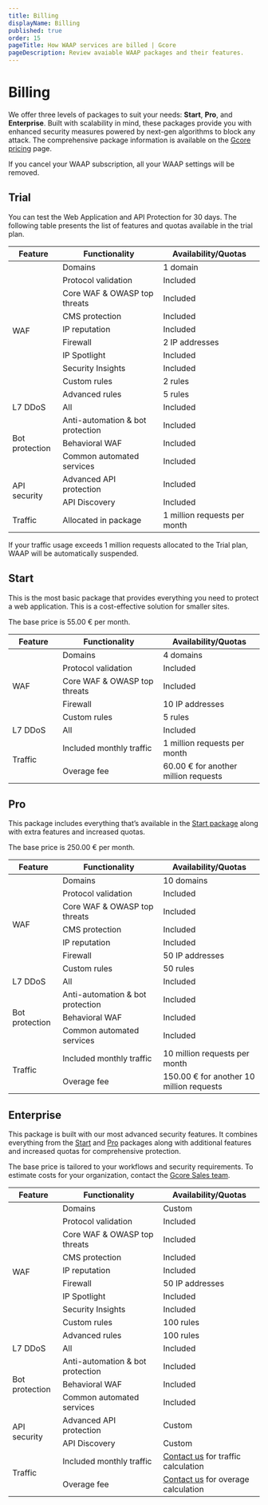 ```yaml
---
title: Billing
displayName: Billing
published: true
order: 15
pageTitle: How WAAP services are billed | Gcore
pageDescription: Review avaiable WAAP packages and their features.
---
```

# Billing

We offer three levels of packages to suit your needs: **Start**, **Pro**, and **Enterprise**. Built with scalability in mind, these packages provide you with enhanced security measures powered by next-gen algorithms to block any attack.  The comprehensive package information is available on the <a href="https://gcore.com/pricing/edge-network" target="_blank">Gcore pricing</a> page. 

<alert-element type="info" title="Info">
 
If you cancel your WAAP subscription, all your WAAP settings will be removed.

</alert-element>

## Trial 

You can test the Web Application and API Protection for 30 days. The following table presents the list of features and quotas available in the trial plan. 

<table>
<tbody> 
<thead>
<tr>
    <th style="width:20%">Feature</th>
    <th style="width:40%">Functionality</th>
    <th style="width:40%">Availability/Quotas</th>
  </tr>
  </thead>
<tr>
    <td rowspan="10">WAF</td>
    <td>Domains</td>
    <td>1 domain</td>
  </tr>
<tr>
    <td>Protocol validation</td>
    <td>Included</td>
  </tr>
<tr>
    <td>Core WAF & OWASP top threats</td>
    <td>Included</td>
  </tr>
<tr>
    <td>CMS protection</td>
    <td>Included</td>
  </tr>
<tr>
    <td>IP reputation</td>
    <td>Included</td>
</tr>
<tr>
    <td>Firewall</td>
    <td>2 IP addresses</td>
</tr>
<tr>
    <td>IP Spotlight</td>
    <td>Included</td>
</tr>
<tr>
    <td>Security Insights</td>
    <td>Included</td>
</tr>
<tr>
    <td>Custom rules</td>
    <td>2 rules</td>
</tr>
<tr>
    <td>Advanced rules</td>
    <td>5 rules</td>
</tr>
<tr>
    <td>L7 DDoS</td>
    <td>All</td>
    <td>Included</td>
  </tr>
<tr>
    <td rowspan="3">Bot protection</td>
    <td>Anti-automation & bot protection</td>
    <td>Included</td>
  </tr>
<tr>
    <td>Behavioral WAF</td>
    <td>Included</td>
  </tr>
<tr>
    <td>Common automated services</td>
    <td>Included</td>
  </tr>
<tr>
    <td rowspan="2">API security</td>
    <td>Advanced API protection</td>
    <td>Included</td>
  </tr>
<tr>
    <td>API Discovery</td>
    <td>Included</td>
  </tr>
<tr>
 <td>Traffic</td>
    <td>Allocated in package</td>
    <td>1 million requests per month</td>
  </tr>
</body> 
</table>

<alert-element type="info" title="Info">
 
If your traffic usage exceeds 1 million requests allocated to the Trial plan, WAAP will be automatically suspended.
 
</alert-element>

## Start  

This is the most basic package that provides everything you need to protect a web application. This is a cost-effective solution for smaller sites. 

The base price is 55.00 € per month. 

<table>
<tbody> 
<thead>
  <tr>
    <th style="width:20%">Feature</th>
    <th style="width:40%">Functionality</th>
    <th style="width:40%">Availability/Quotas</th>
  </tr>
  </thead>
<tr>
    <td rowspan="5">WAF</td>
    <td>Domains</td>
    <td>4 domains</td>
  </tr>
<tr>
    <td>Protocol validation</td>
    <td>Included</td>
  </tr>
<tr>
    <td>Core WAF & OWASP top threats</td>
    <td>Included</td>
  </tr>
<tr>
    <td>Firewall</td>
    <td>10 IP addresses</td>
</tr>
<tr>
    <td>Custom rules</td>
    <td>5 rules</td>
</tr>
<tr>
    <td>L7 DDoS</td>
    <td>All</td>
    <td>Included</td>
  </tr>
<tr>
 <td rowspan="2">Traffic</td>
    <td>Included monthly traffic</td>
    <td>1 million requests per month</td>
  </tr>
<tr>
    <td>Overage fee</td>
    <td>60.00 € for another million requests</td>
  </tr>
</body> 
</table>

## Pro

This package includes everything that’s available in the <a href="https://gcore.com/docs/waap/billing#start" target="_blank">Start package</a> along with extra features and increased quotas.  

The base price is 250.00 € per month. 

<table>
<tbody> 
<thead>
  <tr>
    <th style="width:20%">Feature</th>
    <th style="width:40%">Functionality</th>
    <th style="width:40%">Availability/Quotas</th>
  </tr>
  </thead>
<tr>
    <td rowspan="7">WAF</td>
    <td>Domains</td>
    <td>10 domains</td>
  </tr>
<tr>
    <td>Protocol validation</td>
    <td>Included</td>
  </tr>
<tr>
    <td>Core WAF & OWASP top threats</td>
    <td>Included</td>
  </tr>
<tr>
    <td>CMS protection</td>
    <td>Included</td>
  </tr>
<tr>
    <td>IP reputation</td>
    <td>Included</td>
</tr>
<tr>
    <td>Firewall</td>
    <td>50 IP addresses</td>
</tr>
<tr>
    <td>Custom rules</td>
    <td>50 rules</td>
</tr>
<tr>
    <td>L7 DDoS</td>
    <td>All</td>
    <td>Included</td>
  </tr>
<tr>
    <td rowspan="3">Bot protection</td>
    <td>Anti-automation & bot protection</td>
    <td>Included</td>
<tr>
    <td>Behavioral WAF</td>
    <td>Included</td>
  </tr>
<tr>
    <td>Common automated services</td>
    <td>Included</td>
  </tr>
<tr>
 <td rowspan="2">Traffic</td>
    <td>Included monthly traffic</td>
    <td>10 million requests per month</td>
  </tr>
<tr>
    <td>Overage fee</td>
    <td>150.00 € for another 10 million requests</td>
  </tr>
</body> 
</table>

## Enterprise 

This package is built with our most advanced security features. It combines everything from the <a href="https://gcore.com/docs/waap/billing#start" target="_blank">Start</a> and <a href="https://gcore.com/docs/waap/billing#pro" target="_blank">Pro</a> packages along with additional features and increased quotas for comprehensive protection. 

The base price is tailored to your workflows and security requirements. To estimate costs for your organization, contact the <a href="mailto:sales@gcore.com" target="_blank">Gcore Sales team</a>. 

<table>
<tbody> 
<thead>
  <tr>
    <th style="width:20%">Feature</th>
    <th style="width:40%">Functionality</th>
    <th style="width:40%">Availability/Quotas</th>
  </tr>
  </thead>
<tr>
    <td rowspan="10">WAF</td>
    <td>Domains</td>
    <td>Custom</td>
  </tr>
<tr>
    <td>Protocol validation</td>
    <td>Included</td>
  </tr>
<tr>
    <td>Core WAF & OWASP top threats</td>
    <td>Included</td>
  </tr>
<tr>
    <td>CMS protection</td>
    <td>Included</td>
  </tr>
<tr>
    <td>IP reputation</td>
    <td>Included</td>
</tr>
<tr>
    <td>Firewall</td>
    <td>50 IP addresses</td>
</tr>
<tr>
    <td>IP Spotlight</td>
    <td>Included</td>
</tr>
<tr>
    <td>Security Insights</td>
    <td>Included</td>
</tr>
<tr>
    <td>Custom rules</td>
    <td>100 rules</td>
</tr>
<tr>
    <td>Advanced rules</td>
    <td>100 rules</td>
</tr>
<tr>
    <td>L7 DDoS</td>
    <td>All</td>
    <td>Included</td>
  </tr>
<tr>
    <td rowspan="3">Bot protection</td>
    <td>Anti-automation & bot protection</td>
    <td>Included</td>
  </tr>
<tr>
    <td>Behavioral WAF</td>
    <td>Included</td>
  </tr>
<tr>
    <td>Common automated services</td>
    <td>Included</td>
  </tr>
<tr>
 <td rowspan="2">API security</td>
    <td>Advanced API protection</td>
    <td>Custom</td>
  </tr>
<tr>
    <td>API Discovery</td>
    <td>Custom</td>
  </tr>
<tr>
 <td rowspan="2">Traffic</td>
    <td>Included monthly traffic</td>
    <td><a href="mailto:sales@gcore.com" target="_blank">Contact us</a> for traffic calculation</td>
  </tr>
<tr>
    <td>Overage fee</td>
    <td><a href="mailto:sales@gcore.com" target="_blank">Contact us</a> for overage calculation</td>
  </tr>
</body> 
</table>